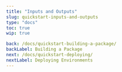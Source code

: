 ```yaml
---
title: "Inputs and Outputs"
slug: quickstart-inputs-and-outputs
type: "docs"
toc: true
wip: true

back: /docs/quickstart-building-a-package/
backLabel: Building a Package
next: /docs/quickstart-deploying/
nextLabel: Deploying Environments
---
```

